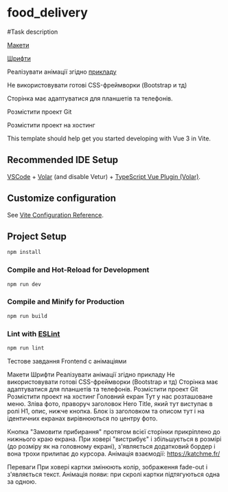 # food_delivery

#Task description

[Макети](https://www.figma.com/file/B6Yc5byh0JHFBwOzP3ZIro/Test-task-with-animation-%7C-redlab-2023?type=design&node-id=2887%3A43018&t=phAeINnAAJyR07Rm-1)

[Шрифти](https://drive.google.com/drive/folders/1xtd0enYLgn3qrIK7Cx2V6NTruRI8awDZ?usp=sharing)

Реалізувати анімації згідно [прикладу](https://drive.google.com/file/d/1nuC1QY8bfcyD3gxjbLUkhAO-_KW-UYua/view?usp=sharing)

Не використовувати готові CSS-фреймворки (Bootstrap и тд)

Сторінка має адаптуватися для планшетів та телефонів.

Розмістити проект Git

Розмістити проект на хостинг


This template should help get you started developing with Vue 3 in Vite.

## Recommended IDE Setup

[VSCode](https://code.visualstudio.com/) + [Volar](https://marketplace.visualstudio.com/items?itemName=Vue.volar) (and disable Vetur) + [TypeScript Vue Plugin (Volar)](https://marketplace.visualstudio.com/items?itemName=Vue.vscode-typescript-vue-plugin).

## Customize configuration

See [Vite Configuration Reference](https://vitejs.dev/config/).

## Project Setup

```sh
npm install
```

### Compile and Hot-Reload for Development

```sh
npm run dev
```

### Compile and Minify for Production

```sh
npm run build
```

### Lint with [ESLint](https://eslint.org/)

```sh
npm run lint
```
Тестове завдання Frontend
с анімаціями

Макети
Шрифти
Реалізувати анімації згідно прикладу
Не використовувати готові CSS-фреймворки (Bootstrap и тд)
Сторінка має адаптуватися для планшетів та телефонів.
Розмістити проект Git
Розмістити проект на хостинг
Головний екран
Тут у нас розташоване меню. Зліва фото, праворуч заголовок Нero Title, який тут виступає в ролі H1, опис, нижче кнопка. Блок із заголовком та описом тут і на ідентичних екранах вирівнюються по центру фото.

Кнопка "Замовити прибирання" протягом всієї сторінки прикріплено до нижнього краю екрана. При ховері "вистрибує" і збільшується в розмірі (до розміру як на головному екрані), з'являється додатковий бордер і вона трохи прилипає до курсора. Анімація взаємодії: https://katchme.fr/




Переваги
При ховері картки змінюють колір, зображення fade-out і з'являється текст. Анімація появи: при скролі картки підтягуються одна за одною.



